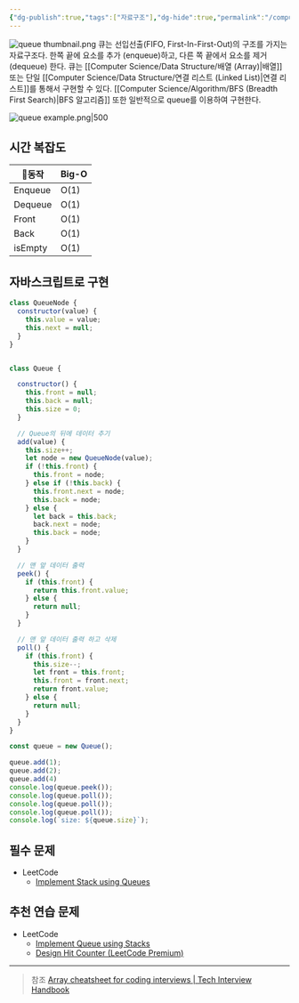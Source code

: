 ```yaml
---
{"dg-publish":true,"tags":["자료구조"],"dg-hide":true,"permalink":"/computer-science/data-structure/queue/","hide":true,"dgPassFrontmatter":true,"noteIcon":""}
---
```


![queue thumbnail.png](/img/user/Computer%20Science/Data%20Structure/queue%20thumbnail.png)
큐는 선입선출(FIFO, First-In-First-Out)의 구조를 가지는 자료구조다. 한쪽 끝에 요소를 추가  (enqueue)하고, 다른 쪽 끝에서 요소를 제거(dequeue) 한다. 큐는 [[Computer Science/Data Structure/배열 (Array)\|배열]] 또는 단일 [[Computer Science/Data Structure/연결 리스트 (Linked List)\|연결 리스트]]를 통해서 구현할 수 있다.
[[Computer Science/Algorithm/BFS (Breadth First Search)\|BFS 알고리즘]] 또한 일반적으로 queue를 이용하여 구현한다.

![queue example.png|500](/img/user/Computer%20Science/Data%20Structure/queue%20example.png)

## 시간 복잡도
| 동작   | Big-O |
| ------- | ----- |
| Enqueue | O(1)  |
| Dequeue | O(1)  |
| Front   | O(1)  |
| Back    | O(1)  |
| isEmpty | O(1)  |

## 자바스크립트로 구현
```js
class QueueNode {
  constructor(value) {
    this.value = value;
    this.next = null;
  }
}


class Queue {

  constructor() {
    this.front = null;
    this.back = null;
    this.size = 0;
  }

  // Queue의 뒤에 데이터 추기
  add(value) {
    this.size++;
    let node = new QueueNode(value);
    if (!this.front) {
      this.front = node;
    } else if (!this.back) {
      this.front.next = node;
      this.back = node;
    } else {
      let back = this.back;
      back.next = node;
      this.back = node;
    }
  }

  // 맨 앞 데이터 출력
  peek() {
    if (this.front) {
      return this.front.value;
    } else {
      return null;
    }
  }

  // 맨 앞 데이터 출력 하고 삭제
  poll() {
    if (this.front) {
      this.size--;
      let front = this.front;
      this.front = front.next;
      return front.value;
    } else {
      return null;
    }
  }
}

const queue = new Queue();

queue.add(1);
queue.add(2);
queue.add(4)
console.log(queue.peek());
console.log(queue.poll());
console.log(queue.poll());
console.log(queue.poll());
console.log(`size: ${queue.size}`);
```

## 필수 문제
- LeetCode
	- [Implement Stack using Queues](https://leetcode.com/problems/implement-stack-using-queues)

## 추천 연습 문제
- LeetCode
	-  [Implement Queue using Stacks](https://leetcode.com/problems/implement-queue-using-stacks)
	- [Design Hit Counter (LeetCode Premium)](https://leetcode.com/problems/design-hit-counter)


---
> 참조
> [Array cheatsheet for coding interviews | Tech Interview Handbook](https://www.techinterviewhandbook.org/algorithms/array/)